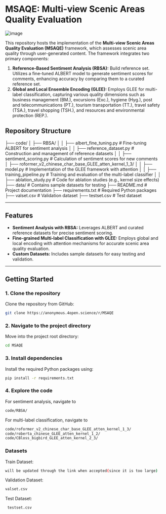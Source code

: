 # MSAQE: Multi-view Scenic Areas Quality Evaluation
![image](https://github.com/user-attachments/assets/13c7719f-4c5a-4324-be27-81751581f9f0)


This repository hosts the implementation of the **Multi-view Scenic Areas Quality Evaluation (MSAQE)** framework, which assesses scenic area quality through user-generated content. The framework integrates two primary components:

1. **Reference-Based Sentiment Analysis (RBSA):** Build reference set. Utilizes a fine-tuned ALBERT model to generate sentiment scores for comments, enhancing accuracy by comparing them to a curated reference set.
2. **Global and Local Ensemble Encoding (GLEE):** Employs GLEE for multi-label classification, capturing various quality dimensions such as business management (BM.), excursions (Exc.), hygiene (Hyg.), post and telecommunications (PT.), tourism transportation (TT.), travel safety (TSA.), travel shopping (TSH.), and resources and environmental protection (REP.).



## Repository Structure
├── code/ │ ├── RBSA/ │ │ ├── albert_fine_tuning.py # Fine-tuning ALBERT for sentiment analysis │ │ ├── reference_dataset.py # Construction and management of reference datasets │ │ ├── sentiment_scoring.py # Calculation of sentiment scores for new comments │ ├── roformer_v2_chinese_char_base_GLEE_atten_kernel_1_3/ │ │ ├── model.py # Implementation of the GLEE framework with attention │ │ ├── training_pipeline.py # Training and evaluation of the multi-label classifier │ │ ├── ablation_study.py # Code for ablation studies (e.g., kernel size effects) ├── data/ # Contains sample datasets for testing ├── README.md # Project documentation ├── requirements.txt # Required Python packages ├── valset.csv # Validation dataset ├── testset.csv # Test dataset


---

## Features

- **Sentiment Analysis with RBSA:** Leverages ALBERT and curated reference datasets for precise sentiment scoring.  
- **Fine-grained Multi-label Classification with GLEE:** Employs global and local encoding with attention mechanisms for accurate scenic area quality evaluation.  
- **Custom Datasets:** Includes sample datasets for easy testing and validation.

---

## Getting Started

### 1. Clone the repository

Clone the repository from GitHub:

```bash
git clone https://anonymous.4open.science/r/MSAQE
```

### 2. Navigate to the project directory
Move into the project root directory:
```bash
cd MSAQE
```

### 3. Install dependencies
Install the required Python packages using:
```bash
pip install -r requirements.txt
```

### 4. Explore the code
For sentiment analysis, navigate to 
```bash
code/RBSA/
```
For multi-label classification, navigate to 
```bash
code/roformer_v2_chinese_char_base_GLEE_atten_kernel_1_3/
code/roberta_chinese_GLEE_atten_kernel_1_2/
code/CBloss_bigbird_GLEE_atten_kernel_2_3/
```

### Datasets

Train Dataset: 
```bash
will be updated through the link when accepted(since it is too large)
```

Validation Dataset: 
```bash
valset.csv
```
Test Dataset:
```bash
 testset.csv
```


